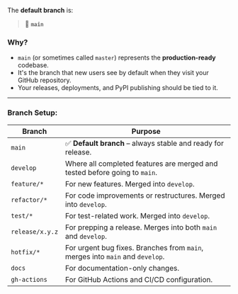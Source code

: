 The **default branch** is:

> 🔸 **`main`**

### Why?

* `main` (or sometimes called `master`) represents the **production-ready** codebase.
* It's the branch that new users see by default when they visit your GitHub repository.
* Your releases, deployments, and PyPI publishing should be tied to it.

---

### Branch Setup:

| Branch          | Purpose                                                                       |
| --------------- | ----------------------------------------------------------------------------- |
| `main`          | ✅ **Default branch** – always stable and ready for release.                   |
| `develop`       | Where all completed features are merged and tested before going to `main`.    |
| `feature/*`     | For new features. Merged into `develop`.                                      |
| `refactor/*`    | For code improvements or restructures. Merged into `develop`.                 |
| `test/*`        | For test-related work. Merged into `develop`.                                 |
| `release/x.y.z` | For prepping a release. Merges into both `main` and `develop`.                |
| `hotfix/*`      | For urgent bug fixes. Branches from `main`, merges into `main` and `develop`. |
| `docs`          | For documentation-only changes.                                               |
| `gh-actions`    | For GitHub Actions and CI/CD configuration.                                   |
